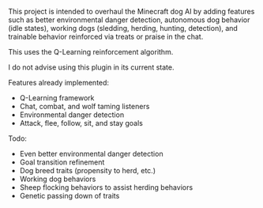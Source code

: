 This project is intended to overhaul the Minecraft dog AI by adding features such as better environmental danger detection, autonomous dog behavior (idle states), working dogs (sledding, herding, hunting, detection), and trainable behavior reinforced via treats or praise in the chat.   

This uses the Q-Learning reinforcement algorithm. 

I do not advise using this plugin in its current state. 

Features already implemented:
- Q-Learning framework
- Chat, combat, and wolf taming listeners
- Environmental danger detection
- Attack, flee, follow, sit, and stay goals


Todo:
- Even better environmental danger detection
- Goal transition refinement
- Dog breed traits (propensity to herd, etc.)
- Working dog behaviors
- Sheep flocking behaviors to assist herding behaviors
- Genetic passing down of traits
